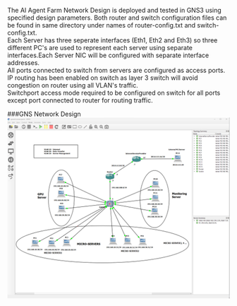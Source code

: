 The AI Agent Farm Network Design is deployed and tested in GNS3 using specified design parameters.
Both router and switch configuration files can be found in same directory under names of router-config.txt and switch-config.txt.    
Each Server has three seperate interfaces (Eth1, Eth2 and Eth3) so three different PC's are used to represent each server using separate interfaces.Each Server NIC will be configured with separate interface addresses.  
All ports connected to switch from servers are configured as access ports.  
IP routing has been enabled on switch as layer 3 switch will avoid congestion on router using all VLAN's traffic.  
Switchport access mode required to be configured on switch for all ports except port connected to router for routing traffic.    
  
###GNS Network Design
![Alt text](image.png)
